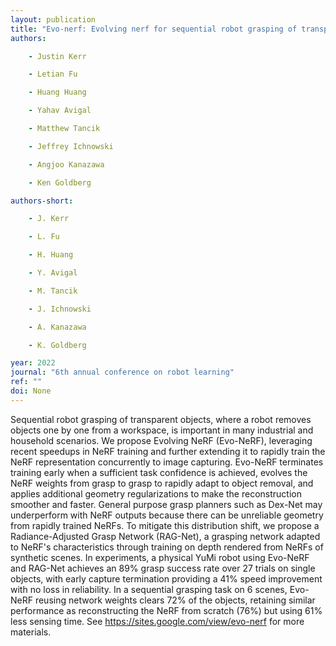 ```yaml
---
layout: publication
title: "Evo-nerf: Evolving nerf for sequential robot grasping of transparent objects"
authors:

    - Justin Kerr

    - Letian Fu

    - Huang Huang

    - Yahav Avigal

    - Matthew Tancik

    - Jeffrey Ichnowski

    - Angjoo Kanazawa

    - Ken Goldberg

authors-short:

    - J. Kerr

    - L. Fu

    - H. Huang

    - Y. Avigal

    - M. Tancik

    - J. Ichnowski

    - A. Kanazawa

    - K. Goldberg

year: 2022
journal: "6th annual conference on robot learning"
ref: ""
doi: None
---
```


Sequential robot grasping of transparent objects, where a robot removes objects one by one from a workspace, is important in many industrial and household scenarios. We propose Evolving NeRF (Evo-NeRF), leveraging recent speedups in NeRF training and further extending it to rapidly train the NeRF representation concurrently to image capturing. Evo-NeRF terminates training early when a sufficient task confidence is achieved, evolves the NeRF weights from grasp to grasp to rapidly adapt to object removal, and applies additional geometry regularizations to make the reconstruction smoother and faster. General purpose grasp planners such as Dex-Net may underperform with NeRF outputs because there can be unreliable geometry from rapidly trained NeRFs. To mitigate this distribution shift, we propose a Radiance-Adjusted Grasp Network (RAG-Net), a grasping network adapted to NeRF's characteristics through training on depth rendered from NeRFs of synthetic scenes. In experiments, a physical YuMi robot using Evo-NeRF and RAG-Net achieves an 89% grasp success rate over 27 trials on single objects, with early capture termination providing a 41% speed improvement with no loss in reliability. In a sequential grasping task on 6 scenes, Evo-NeRF reusing network weights clears 72% of the objects, retaining similar performance as reconstructing the NeRF from scratch (76%) but using 61% less sensing time. See https://sites.google.com/view/evo-nerf for more materials.
    